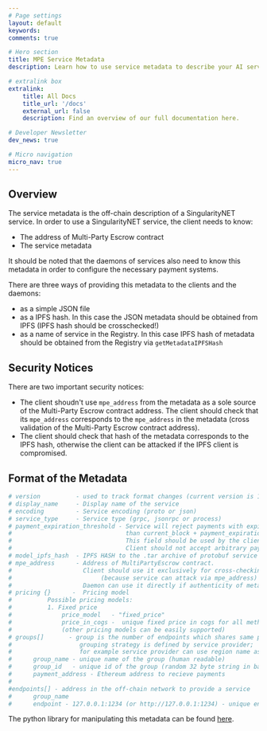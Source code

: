 ```yaml
---
# Page settings
layout: default
keywords:
comments: true

# Hero section
title: MPE Service Metadata
description: Learn how to use service metadata to describe your AI services.

# extralink box
extralink:
    title: All Docs
    title_url: '/docs'
    external_url: false
    description: Find an overview of our full documentation here.

# Developer Newsletter
dev_news: true

# Micro navigation
micro_nav: true
---
```


## Overview
The service metadata is the off-chain description of a SingularityNET service. In order to use a SingularityNET service, the client needs to know:
* The address of Multi-Party Escrow contract
* The service metadata

It should be noted that the daemons of services also need to know this metadata in order to configure the necessary payment systems.

There are three ways of providing this metadata to the clients and the daemons:
* as a simple JSON file
* as a IPFS hash. In this case the JSON metadata should be obtained from IPFS (IPFS hash should be crosschecked!)
* as a name of service in the Registry. In this case IPFS hash of metadata should be obtained from the Registry via `getMetadataIPFSHash`

## Security Notices
There are two important security notices:
* The client shoudn't use `mpe_address` from the metadata as a sole source of the Multi-Party Escrow contract address. The client should check that its `mpe_address` corresponds to the `mpe_address` in the metadata (cross validation of the Multi-Party Escrow contract address).
* The client should check that hash of the metadata corresponds to the IPFS hash, otherwise the client can be attacked if the IPFS client is compromised.

## Format of the Metadata

```bash
# version          - used to track format changes (current version is 1)
# display_name     - Display name of the service
# encoding         - Service encoding (proto or json)
# service_type     - Service type (grpc, jsonrpc or process)  
# payment_expiration_threshold - Service will reject payments with expiration less
#                                than current_block + payment_expiration_threshold.
#                                This field should be used by the client with caution.
#                                Client should not accept arbitrary payment_expiration_threshold
# model_ipfs_hash  - IPFS HASH to the .tar archive of protobuf service specification
# mpe_address      - Address of MultiPartyEscrow contract.
#                    Client should use it exclusively for cross-checking of mpe_address,
#                         (because service can attack via mpe_address)
#                    Daemon can use it directly if authenticity of metadata is confirmed
# pricing {}      -  Pricing model
#          Possible pricing models:
#          1. Fixed price
#              price_model   - "fixed_price"
#              price_in_cogs -  unique fixed price in cogs for all method (1 AGI = 10^8 cogs)
#              (other pricing models can be easily supported)
# groups[]       - group is the number of endpoints which shares same payment channel;
#                   grouping strategy is defined by service provider;
#                   for example service provider can use region name as group name
#      group_name - unique name of the group (human readable)
#      group_id   - unique id of the group (random 32 byte string in base64 encoding)
#      payment_address - Ethereum address to recieve payments
#
#endpoints[] - address in the off-chain network to provide a service
#      group_name
#      endpoint - 127.0.0.1:1234 (or http://127.0.0.1:1234) - unique endpoint identifier
```

The python library for manipulating this metadata can be found [here](https://github.com/singnet/snet-cli/blob/master/snet_cli/mpe_service_metadata.py).
